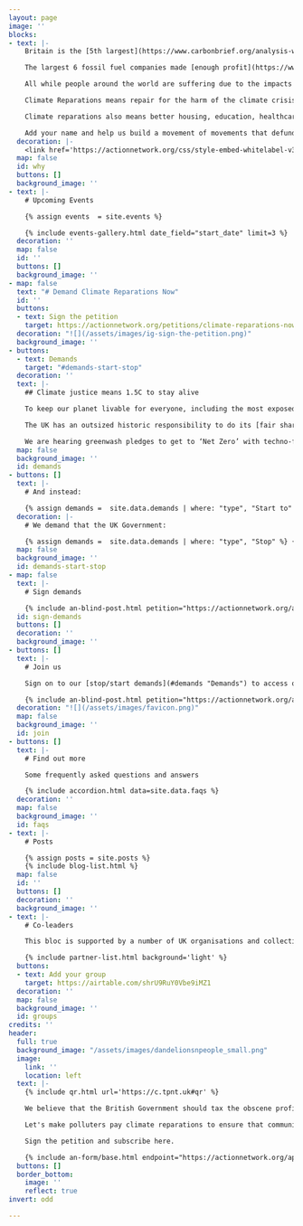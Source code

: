 ```yaml
---
layout: page
image: ''
blocks:
- text: |-
    Britain is the [5th largest](https://www.carbonbrief.org/analysis-which-countries-are-historically-responsible-for-climate-change/#national) historical polluter of fossil fuels and has built its wealth through centuries of colonial extraction. Now the UK Government seeks to avoid responsibility for the loss and damage it continues to cause for those who've done the least to cause the climate crisis, through its continued expansion and burning of fossil fuels.

    The largest 6 fossil fuel companies made [enough profit](https://www.bloomberg.com/news/articles/2022-10-23/fossil-fuel-profits-can-easily-cover-climate-losses-report-says?leadSource=uverify%20wall) in the first six months of 2022 to cover the costs of loss and damage in the Global South for 6 months. The British government has the power to tax fossil fuel companies, but has made the political choice not to make polluters pay for the damages they’ve caused.

    All while people around the world are suffering due to the impacts of climate change. Pakistan contributed less than [1% of global emissions](https://www.theguardian.com/world/2022/aug/30/pakistan-monsoon-on-steroids-flooding-warning-antonio-guterres), but the recent floods affected more than 33 million people – destroying homes, crops, livelihoods and lives.

    Climate Reparations means repair for the harm of the climate crisis, paid for by the governments and corporations that have profited from it over hundreds of years. It means just transition to renewable energy; an end to debt traps, exploitation and extraction.

    Climate reparations also means better housing, education, healthcare and safe migration—for working class communities all over the world. Paid for by taxing companies that profit from destruction of people and the planet. A global Green New Deal.

    Add your name and help us build a movement of movements that defunds climate chaos and help us create a system of care and repair everywhere.
  decoration: |-
    <link href='https://actionnetwork.org/css/style-embed-whitelabel-v3.css' rel='stylesheet' type='text/css' /><script src='https://actionnetwork.org/widgets/v5/petition/climate-reparations-now?format=js&source=widget'></script><div id='can-petition-area-climate-reparations-now' style='width: 100%'><!-- this div is the target for our HTML insertion --></div>
  map: false
  id: why
  buttons: []
  background_image: ''
- text: |-
    # Upcoming Events

    {% assign events  = site.events %}

    {% include events-gallery.html date_field="start_date" limit=3 %}
  decoration: ''
  map: false
  id: ''
  buttons: []
  background_image: ''
- map: false
  text: "# Demand Climate Reparations Now"
  id: ''
  buttons:
  - text: Sign the petition
    target: https://actionnetwork.org/petitions/climate-reparations-now/
  decoration: "![](/assets/images/ig-sign-the-petition.png)"
  background_image: ''
- buttons:
  - text: Demands
    target: "#demands-start-stop"
  decoration: ''
  text: |-
    ## Climate justice means 1.5C to stay alive

    To keep our planet livable for everyone, including the most exposed and marginalised among us, we need to **keep global heating to no more than 1.5C temperature increase**. Our world is already nearly 1.2C hotter. Those least responsible are already paying the highest price and have the least resources to protect themselves from raging climate impacts.

    The UK has an outsized historic responsibility to do its [fair share](https://waronwant.org/sites/default/files/20-21_FairShareUK_Infographic_web.pdf) and lead the world in meeting the global climate goal of 1.5C set by the Paris Agreement. Our country is disproportionately responsible for carbon emissions after profiting for over 400 years from slavery, colonialism and the continued extraction and exploitation of communities in the Global South.

    We are hearing greenwash pledges to get to ‘Net Zero’ with techno-fixes and more false solutions. **Net zero is NOT zero**. To meet the UK’s fair share of 1.5C to stay alive, we need a rapid and justice-centred transition to get to **real zero carbon emissions by 2030.** That’s just 9 years from now. So how do we get there and how can we force our government to go about it equitably?
  map: false
  background_image: ''
  id: demands
- buttons: []
  text: |-
    # And instead:

    {% assign demands =  site.data.demands | where: "type", "Start to" %} {% include demands.html demands=demands %}
  decoration: |-
    # We demand that the UK Government:

    {% assign demands =  site.data.demands | where: "type", "Stop" %} {% include demands.html demands=demands %}
  map: false
  background_image: ''
  id: demands-start-stop
- map: false
  text: |-
    # Sign demands

    {% include an-blind-post.html petition="https://actionnetwork.org/api/v2/petitions/81ea4655-f544-43eb-b3c4-ace557bafef7/" %}
  id: sign-demands
  buttons: []
  decoration: ''
  background_image: ''
- buttons: []
  text: |-
    # Join us

    Sign on to our [stop/start demands](#demands "Demands") to access our newsletter and join us in working towards climate reparations. Your data will be processed according to our [privacy policy](http://tpnt.uk/privacy "Privacy Policy").

    {% include an-blind-post.html petition="https://actionnetwork.org/api/v2/petitions/81ea4655-f544-43eb-b3c4-ace557bafef7/" %}
  decoration: "![](/assets/images/favicon.png)"
  map: false
  background_image: ''
  id: join
- buttons: []
  text: |-
    # Find out more

    Some frequently asked questions and answers

    {% include accordion.html data=site.data.faqs %}
  decoration: ''
  map: false
  background_image: ''
  id: faqs
- text: |-
    # Posts

    {% assign posts = site.posts %}
    {% include blog-list.html %}
  map: false
  id: ''
  buttons: []
  decoration: ''
  background_image: ''
- text: |-
    # Co-leaders

    This bloc is supported by a number of UK organisations and collectives as part of the [global day for climate justice](https://cop26coalition.org/gda/) organised by the COP26 Coalition. Join our Bloc by adding your group or organisation below.

    {% include partner-list.html background='light' %}
  buttons:
  - text: Add your group
    target: https://airtable.com/shrU9RuY0Vbe9iMZ1
  decoration: ''
  map: false
  background_image: ''
  id: groups
credits: ''
header:
  full: true
  background_image: "/assets/images/dandelionsnpeople_small.png"
  image:
    link: ''
    location: left
  text: |-
    {% include qr.html url='https://c.tpnt.uk#qr' %}

    We believe that the British Government should tax the obscene profits of fossil fuel corporations who are worsening the climate crisis to pay the compensation and reparations that we owe to countries and communities that have contributed the least but are experiencing the worst climate loss and damage.

    Let's make polluters pay climate reparations to ensure that communities both at home and around the world can repair from the loss and damage caused by the climate crisis.

    Sign the petition and subscribe here.

    {% include an-form/base.html endpoint="https://actionnetwork.org/api/v2/petitions/6060da0f-e68b-4d99-b924-885d47f286e2/signatures" lines="first-name,email.postal-code,phone-number.submit." button="Sign"  %}
  buttons: []
  border_bottom:
    image: ''
    reflect: true
invert: odd

---
```

